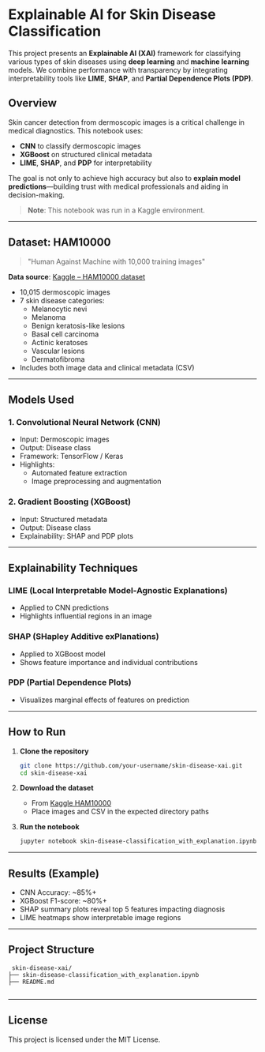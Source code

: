 # Explainable AI for Skin Disease Classification

This project presents an **Explainable AI (XAI)** framework for classifying various types of skin diseases using **deep learning** and **machine learning** models. We combine performance with transparency by integrating interpretability tools like **LIME**, **SHAP**, and **Partial Dependence Plots (PDP)**.

##  Overview

Skin cancer detection from dermoscopic images is a critical challenge in medical diagnostics. This notebook uses:

- **CNN** to classify dermoscopic images
- **XGBoost** on structured clinical metadata
- **LIME**, **SHAP**, and **PDP** for interpretability

The goal is not only to achieve high accuracy but also to **explain model predictions**—building trust with medical professionals and aiding in decision-making.


> **Note**: This notebook was run in a Kaggle environment.

---

##  Dataset: HAM10000

> "Human Against Machine with 10,000 training images"

**Data source**: [Kaggle – HAM10000 dataset](https://www.kaggle.com/kmader/skin-cancer-mnist-ham10000)

- 10,015 dermoscopic images
- 7 skin disease categories:
  - Melanocytic nevi
  - Melanoma
  - Benign keratosis-like lesions
  - Basal cell carcinoma
  - Actinic keratoses
  - Vascular lesions
  - Dermatofibroma
- Includes both image data and clinical metadata (CSV)

---

##  Models Used

### 1. Convolutional Neural Network (CNN)
- Input: Dermoscopic images
- Output: Disease class
- Framework: TensorFlow / Keras
- Highlights:
  - Automated feature extraction
  - Image preprocessing and augmentation

### 2. Gradient Boosting (XGBoost)
- Input: Structured metadata
- Output: Disease class
- Explainability: SHAP and PDP plots

---

##  Explainability Techniques

###  LIME (Local Interpretable Model-Agnostic Explanations)
- Applied to CNN predictions
- Highlights influential regions in an image

###  SHAP (SHapley Additive exPlanations)
- Applied to XGBoost model
- Shows feature importance and individual contributions

###  PDP (Partial Dependence Plots)
- Visualizes marginal effects of features on prediction

---

##  How to Run

1. **Clone the repository**
   ```bash
   git clone https://github.com/your-username/skin-disease-xai.git
   cd skin-disease-xai
   ```

2. **Download the dataset**
   - From [Kaggle HAM10000](https://www.kaggle.com/kmader/skin-cancer-mnist-ham10000)
   - Place images and CSV in the expected directory paths

3. **Run the notebook**
   ```bash
   jupyter notebook skin-disease-classification_with_explanation.ipynb
   ```

---

##  Results (Example)

- CNN Accuracy: ~85%+
- XGBoost F1-score: ~80%+
- SHAP summary plots reveal top 5 features impacting diagnosis
- LIME heatmaps show interpretable image regions

---

##  Project Structure

```
 skin-disease-xai/
├── skin-disease-classification_with_explanation.ipynb
├── README.md


```

---


##  License

This project is licensed under the MIT License.
